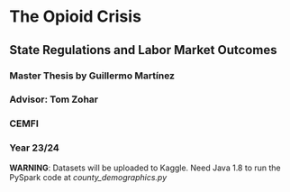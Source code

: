 # The Opioid Crisis

## State Regulations and Labor Market Outcomes

### Master Thesis by Guillermo Martínez

### Advisor: Tom Zohar

### CEMFI

### Year 23/24

**WARNING**: Datasets will be uploaded to Kaggle. Need Java 1.8 to run the PySpark code at *county_demographics.py*
